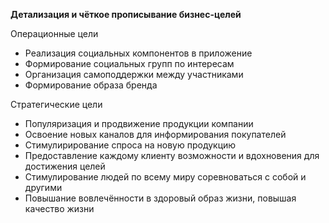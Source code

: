 **Детализация и чёткое прописывание бизнес-целей**

Операционные цели

* Реализация социальных компонентов в приложение
* Формирование социальных групп по интересам
* Организация самоподдержки между участниками
* Формирование образа бренда

Стратегические цели

* Популяризация и продвижение продукции компании
* Освоение новых каналов для информирования покупателей
* Стимулирирование спроса на новую продукцию
* Предоставление каждому клиенту возможности и вдохновения для достижения целей
* Cтимулирование людей по всему миру соревноваться с собой и другими
* Повышание вовлечённости в здоровый образ жизни, повышая качество жизни

